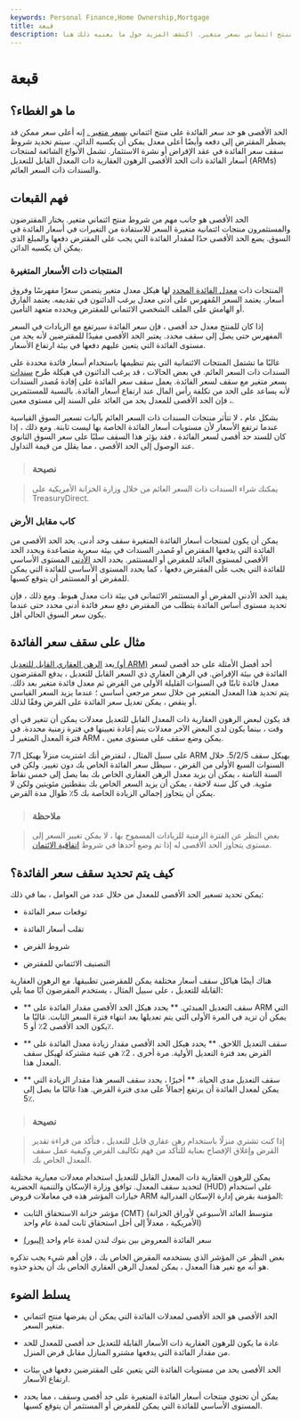 ```yaml
---
keywords: Personal Finance,Home Ownership,Mortgage
title: قبعة
description: الحد الأقصى هو حد سعر الفائدة على منتج ائتماني بسعر متغير. اكتشف المزيد حول ما يعنيه ذلك هنا.
---
```


# قبعة
## ما هو الغطاء؟

الحد الأقصى هو حد سعر الفائدة على منتج ائتماني [بسعر متغير .](/variableinterestrate) إنه أعلى سعر ممكن قد يضطر المقترض إلى دفعه وأيضًا أعلى معدل يمكن أن يكسبه الدائن. سيتم تحديد شروط سقف سعر الفائدة في عقد الإقراض أو نشرة الاستثمار. تشمل الأنواع الشائعة لمنتجات أسعار الفائدة ذات الحد الأقصى الرهون العقارية ذات المعدل القابل للتعديل (ARMs) والسندات ذات السعر العائم.

## فهم القبعات

الحد الأقصى هو جانب مهم من شروط منتج ائتماني متغير. يختار المقترضون والمستثمرون منتجات ائتمانية متغيرة السعر للاستفادة من التغيرات في أسعار الفائدة في السوق. يضع الحد الأقصى حدًا لمقدار الفائدة التي يجب على المقترض دفعها والمبلغ الذي يمكن أن يكسبه الدائن.

### المنتجات ذات الأسعار المتغيرة

المنتجات ذات [معدل الفائدة المحدد](/interestrate) لها هيكل معدل متغير يتضمن سعرًا مفهرسًا وفروق أسعار. يعتمد السعر المُفهرس على أدنى معدل يرغب الدائنون في تقديمه. يعتمد الفارق أو الهامش على الملف الشخصي الائتماني للمقترض ويحدده متعهد التأمين.

إذا كان للمنتج معدل حد أقصى ، فإن سعر الفائدة سيرتفع مع الزيادات في السعر المفهرس حتى يصل إلى سقف محدد. يعتبر الحد الأقصى مفيدًا للمقترضين لأنه يحد من مستوى الفائدة التي يتعين عليهم دفعها في بيئة ارتفاع الأسعار.

غالبًا ما تشتمل المنتجات الائتمانية التي يتم تنظيمها باستخدام أسعار فائدة محددة على السندات ذات السعر العائم. في بعض الحالات ، قد يرغب الدائنون في هيكلة طرح [سندات](/bond) بسعر متغير مع سقف لسعر الفائدة. يعمل سقف سعر الفائدة على إفادة مُصدر السندات لأنه يساعد على الحد من تكلفة رأس المال عند ارتفاع أسعار الفائدة. بالنسبة للمستثمرين ، فإن الحد الأقصى للمعدل يحد من العائد على السند إلى مستوى معين.

بشكل عام ، لا تتأثر منتجات السندات ذات السعر العائم بآليات تسعير السوق القياسية عندما ترتفع الأسعار لأن مستويات أسعار الفائدة الخاصة بها ليست ثابتة. ومع ذلك ، إذا كان للسند حد أقصى لسعر الفائدة ، فقد يؤثر هذا السقف سلبًا على سعر السوق الثانوي عند الوصول إلى الحد الأقصى ، مما يقلل من قيمة التداول.

> ### نصيحة

> يمكنك شراء السندات ذات السعر العائم من خلال وزارة الخزانة الأمريكية على TreasuryDirect.

>

### كاب مقابل الأرض

يمكن أن يكون لمنتجات أسعار الفائدة المتغيرة سقف وحد أدنى. يحد الحد الأقصى من الفائدة التي يدفعها المقترض أو مُصدر السندات في بيئة سعرية متصاعدة ويحدد الحد الأقصى لمستوى العائد للمقرض أو المستثمر. يحدد الحد [الأدنى](/floor) المستوى الأساسي للفائدة التي يجب على المقترض دفعها ، كما يحدد المستوى الأساسي للفائدة التي يمكن للمقرض أو المستثمر أن يتوقع كسبها.

يفيد الحد الأدنى المقرض أو المستثمر الائتماني في بيئة ذات معدل هبوط. ومع ذلك ، فإن تحديد مستوى أساس الفائدة يتطلب من المقترض دفع سعر فائدة أدنى محدد حتى عندما يكون سعر السوق الحالي أقل.

## مثال على سقف سعر الفائدة

يعد [الرهن العقاري القابل للتعديل (أو ARM)](/arm) أحد أفضل الأمثلة على حد أقصى لسعر الفائدة في بيئة الإقراض. في الرهن العقاري ذي السعر القابل للتعديل ، يدفع المقترضون معدل فائدة ثابتًا في السنوات القليلة الأولى من القرض ثم معدل فائدة متغير بعد ذلك. يتم تحديد هذا المعدل المتغير من خلال سعر مرجعي أساسي ؛ عندما يزيد السعر القياسي أو ينقص ، يمكن تعديل سعر الفائدة على القرض وفقًا لذلك.

قد يكون لبعض الرهون العقارية ذات المعدل القابل للتعديل معدلات يمكن أن تتغير في أي وقت ، بينما يكون لدى البعض الآخر معدلات يتم إعادة تعيينها في فترة زمنية محددة. في فترة المعدل المتغير لـ ARM ، يمكن وضع سقف على مستوى معين.

على سبيل المثال ، لنفترض أنك اشتريت منزلاً بهيكل 7/1 ARM بهيكل سقف 5/2/5. خلال السنوات السبع الأولى من القرض ، سيظل سعر الفائدة الخاص بك دون تغيير. ولكن في السنة الثامنة ، يمكن أن يزيد معدل الرهن العقاري الخاص بك بما يصل إلى خمس نقاط مئوية. في كل سنة لاحقة ، يمكن أن يزيد السعر الخاص بك بنقطتين مئويتين ولكن لا يمكن أن يتجاوز إجمالي الزيادة الخاصة بك 5٪ طوال مدة القرض.

> ### ملاحظة

> بغض النظر عن الفترة الزمنية للزيادات المسموح بها ، لا يمكن تغيير السعر إلى مستوى يتجاوز الحد الأقصى له إذا تم وضع أحدها في شروط [اتفاقية الائتمان](/creditagreement).

>

## كيف يتم تحديد سقف سعر الفائدة؟

يمكن تحديد تسعير الحد الأقصى للمعدل من خلال عدد من العوامل ، بما في ذلك:

- توقعات سعر الفائدة

- تقلب أسعار الفائدة

- شروط القرض

- التصنيف الائتماني للمقترض

هناك أيضًا هياكل سقف أسعار مختلفة يمكن للمقرضين تطبيقها. مع الرهون العقارية القابلة للتعديل ، على سبيل المثال ، يستخدم المقرضون أيًا مما يلي:

- ** سقف التعديل المبدئي. ** يحدد هيكل الحد الأقصى مقدار الفائدة على ARM التي يمكن أن تزيد في المرة الأولى التي يتم تعديلها بعد انتهاء فترة السعر الثابت. غالبًا ما يكون الحد الأقصى 2٪ أو 5٪.

- ** سقف التعديل اللاحق. ** يحدد هيكل الحد الأقصى مقدار زيادة معدل الفائدة على القرض بعد فترة التعديل الأولية. مرة أخرى ، 2٪ هي عتبة مشتركة لهيكل سقف المعدل هذا.

- ** سقف التعديل مدى الحياة. ** أخيرًا ، يحدد سقف السعر هذا مقدار الزيادة التي يمكن لمعدل الفائدة أن يرتفع إجمالاً على مدى فترة القرض. هذا غالبًا ما يصل إلى 5٪.

> ### نصيحة

> إذا كنت تشتري منزلًا باستخدام رهن عقاري قابل للتعديل ، فتأكد من قراءة تقدير القرض وإغلاق الإفصاح بعناية للتأكد من فهم تكاليف القرض وكيفية عمل سقف المعدل الخاص بك.

>

يمكن للرهون العقارية ذات المعدل القابل للتعديل استخدام معدلات معيارية مختلفة لتحديد سقف المعدل. توافق وزارة الإسكان والتنمية الحضرية (HUD) على استخدام خيارات المؤشر هذه في معاملات قروض ARM المؤمنة بقرض إدارة الإسكان الفدرالية:

- مؤشر خزانة الاستحقاق الثابت (CMT) (متوسط العائد الأسبوعي لأوراق الخزانة الأمريكية ، معدلاً إلى أجل استحقاق ثابت لمدة عام واحد)

- سعر الفائدة المعروض بين بنوك لندن لمدة عام واحد [(ليبور)](/libor)

بغض النظر عن المؤشر الذي يستخدمه المقرض الخاص بك ، فإن أهم شيء يجب تذكره هو أنه مع تغير هذا المعدل ، يمكن لمعدل الرهن العقاري الخاص بك أن يحذو حذوه.

## يسلط الضوء

- الحد الأقصى هو الحد الأقصى لمعدلات الفائدة التي يمكن أن يفرضها منتج ائتماني متغير السعر.

- عادة ما يكون للرهون العقارية ذات الأسعار القابلة للتعديل حد أقصى للمعدل للحد من مقدار الفائدة التي يدفعها مشترو المنازل مقابل قرض المنزل.

- الحد الأقصى يحد من مستويات الفائدة التي يتعين على المقترضين دفعها في بيئات ارتفاع الأسعار.

- يمكن أن تحتوي منتجات أسعار الفائدة المتغيرة على حد أقصى وسقف ، مما يحدد المستوى الأساسي للفائدة التي يمكن للمقرض أو المستثمر أن يتوقع كسبها.

